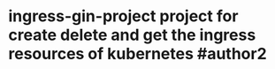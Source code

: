 # ingress-gin-project project for create delete and get the ingress resources of kubernetes #author2
